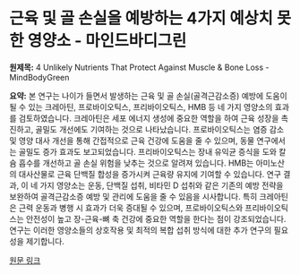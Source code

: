 # 근육 및 골 손실을 예방하는 4가지 예상치 못한 영양소 - 마인드바디그린

**원제목:** 4 Unlikely Nutrients That Protect Against Muscle &amp; Bone Loss - MindBodyGreen

**요약:** 본 연구는 나이가 들면서 발생하는 근육 및 골 손실(골격근감소증) 예방에 도움이 될 수 있는 크레아틴, 프로바이오틱스, 프리바이오틱스, HMB 등 네 가지 영양소의 효과를 검토하였습니다. 크레아틴은 세포 에너지 생성에 중요한 역할을 하여 근육 성장을 촉진하고, 골밀도 개선에도 기여하는 것으로 나타났습니다. 프로바이오틱스는 염증 감소 및 영양 대사 개선을 통해 간접적으로 근육 건강에 도움을 줄 수 있으며, 동물 연구에서는 골밀도 증가 효과도 보고되었습니다. 프리바이오틱스는 장내 유익균 증식을 도와 칼슘 흡수를 개선하고 골 손실 위험을 낮추는 것으로 알려져 있습니다.  HMB는 아미노산의 대사산물로 근육 단백질 합성을 증가시켜 근육량 유지에 기여할 수 있습니다. 연구 결과, 이 네 가지 영양소는 운동, 단백질 섭취, 비타민 D 섭취와 같은 기존의 예방 전략을 보완하여 골격근감소증 예방 및 관리에 도움을 줄 수 있음을 시사합니다. 특히 크레아틴은 근력 운동과 병행 시 효과가 더욱 증대될 수 있으며, 프로바이오틱스와 프리바이오틱스는 안전성이 높고 장-근육-뼈 축 건강에 중요한 역할을 한다는 점이 강조되었습니다.  연구는 이러한 영양소들의 상호작용 및  최적의 복합 섭취 방식에 대한 추가 연구의 필요성을 제기합니다.

[원문 링크](https://www.mindbodygreen.com/articles/4-unlikely-nutrients-that-protect-against-muscle-and-bone-loss)
